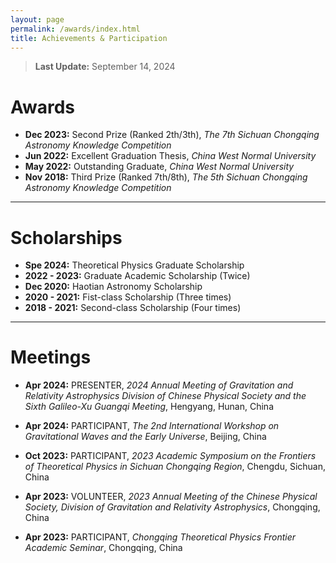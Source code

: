 ```yaml
---
layout: page
permalink: /awards/index.html
title: Achievements & Participation
---
```


> **Last Update:** September 14, 2024

# Awards

-  **Dec 2023:** Second Prize (Ranked 2th/3th),  *The 7th Sichuan Chongqing Astronomy Knowledge Competition*
-  **Jun 2022:** Excellent Graduation Thesis, *China West Normal University*
-  **May 2022:** Outstanding Graduate, *China West Normal University*
-  **Nov 2018:** Third Prize (Ranked 7th/8th),  *The 5th Sichuan Chongqing Astronomy Knowledge Competition* 

---

# Scholarships

-  **Spe 2024:** Theoretical Physics Graduate Scholarship
-  **2022 - 2023:** Graduate Academic Scholarship (Twice)
-  **Dec 2020:** Haotian Astronomy Scholarship
-  **2020 - 2021:** Fist-class Scholarship (Three times)
-  **2018 - 2021:** Second-class Scholarship (Four times)

---

# Meetings

-  **Apr 2024:** PRESENTER, *2024 Annual Meeting of Gravitation  and Relativity Astrophysics Division of Chinese Physical Society and the Sixth Galileo-Xu Guangqi Meeting*, Hengyang, Hunan, China

-  **Apr 2024:** PARTICIPANT, *The 2nd International Workshop on Gravitational Waves and the Early Universe*, Beijing, China

-  **Oct 2023:** PARTICIPANT, *2023 Academic Symposium on the Frontiers of Theoretical Physics in Sichuan Chongqing Region*, Chengdu, Sichuan, China

-  **Apr 2023:** VOLUNTEER, *2023 Annual Meeting of the Chinese Physical Society, Division of Gravitation  and Relativity Astrophysics*, Chongqing, China
  
-  **Apr 2023:** PARTICIPANT, *Chongqing Theoretical Physics Frontier Academic Seminar*, Chongqing, China
